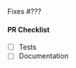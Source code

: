 <!-- Thank you for your interest in contributing to OpenZeppelin! -->

<!-- Consider opening an issue for discussion prior to submitting a PR. -->
<!-- New features will be merged faster if they were first discussed and designed with the team. -->

Fixes #??? <!-- Fill in with issue number -->

<!-- Describe the changes introduced in this pull request. -->
<!-- Include any context necessary for understanding the PR's purpose. -->

#### PR Checklist

<!-- For the PRs that introduce new features, all of the following must be complete. -->
<!-- Feel free to submit a PR or Draft PR even if some items are pending. -->
<!-- Some of the items below may not apply to your case (for example: fixing a typo). -->

- [ ] Tests
- [ ] Documentation
